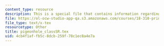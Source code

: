 ```yaml
---
content_type: resource
description: This is a special file that contains information regarding pigeonhole.
file: https://ol-ocw-studio-app-qa.s3.amazonaws.com/courses/18-310-principles-of-discrete-applied-mathematics-fall-2013/4cb4f1affb5c8dcb259f78c1ec8a4e7a_pigeonhole_classSR.tex
file_type: text/x-tex
resourcetype: Other
title: pigeonhole_classSR.tex
uid: 4cb4f1af-fb5c-8dcb-259f-78c1ec8a4e7a
---
```

